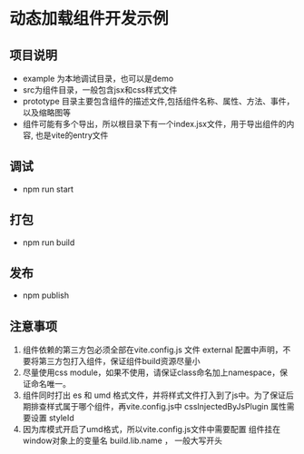 # 动态加载组件开发示例

## 项目说明

- example 为本地调试目录，也可以是demo
- src为组件目录，一般包含jsx和css样式文件
- prototype 目录主要包含组件的描述文件,包括组件名称、属性、方法、事件，以及缩略图等
- 组件可能有多个导出，所以根目录下有一个index.jsx文件，用于导出组件的内容, 也是vite的entry文件


## 调试

- npm run start

## 打包

- npm run build

## 发布

- npm publish


## 注意事项

1. 组件依赖的第三方包必须全部在vite.config.js 文件 external 配置中声明，不要将第三方包打入组件，保证组件build资源尽量小
2. 尽量使用css module，如果不使用，请保证class命名加上namespace，保证命名唯一。
3. 组件同时打出 es 和 umd 格式文件，并将样式文件打入到了js中。为了保证后期排查样式属于哪个组件，再vite.config.js中 cssInjectedByJsPlugin 属性需要设置 styleId
4. 因为库模式开启了umd格式，所以vite.config.js文件中需要配置 组件挂在window对象上的变量名 build.lib.name ， 一般大写开头
